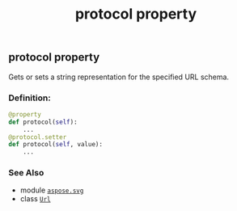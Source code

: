 ﻿---
title: protocol property
second_title: Aspose.SVG for Python via .NET API References
description: 
type: docs
weight: 140
url: /python-net/aspose.svg/url/protocol/
is_root: false
---

## protocol property


Gets or sets a string representation for the specified URL schema.
### Definition:
```python
@property
def protocol(self):
    ...
@protocol.setter
def protocol(self, value):
    ...
```

### See Also
* module [`aspose.svg`](../../)
* class [`Url`](/svg/python-net/aspose.svg/url)
